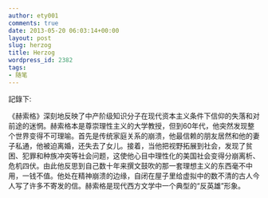 ```yaml
---
author: ety001
comments: true
date: 2013-05-20 06:03:14+00:00
layout: post
slug: herzog
title: Herzog
wordpress_id: 2382
tags:
- 随笔
---
```


記錄下:

《赫索格》深刻地反映了中产阶级知识分子在现代资本主义条件下信仰的失落和对前途的迷惘。赫索格本是尊崇理性主义的大学教授，但到60年代，他突然发现整个世界变得不可理喻。首先是传统家庭关系的崩溃，他最信赖的朋友居然和他的妻子私通，他被迫离婚，还失去了女儿。接着，当他把视野拓展到社会，发现了贫困、犯罪和种族冲突等社会问题，这使他心目中理性化的美国社会变得分崩离析、危机四伏。由此他反思到自己数十年来撰文鼓吹的那一套理想主义的东西毫不中用，一钱不值。他处在精神崩溃的边缘，自闭在屋子里给虚拟中的数不清的古人今人写了许多不寄发的信。赫索格是现代西方文学中一个典型的“反英雄”形象。
